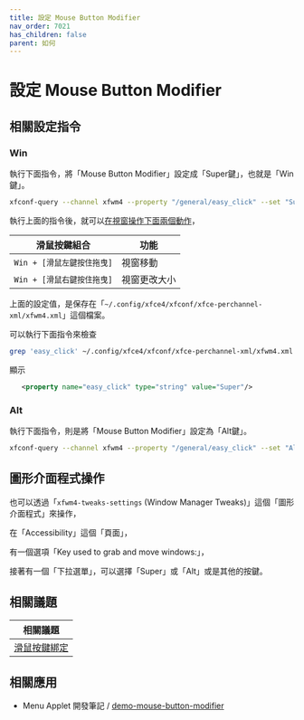 ```yaml
---
title: 設定 Mouse Button Modifier
nav_order: 7021
has_children: false
parent: 如何
---
```



# 設定 Mouse Button Modifier


## 相關設定指令


### Win

執行下面指令，將「Mouse Button Modifier」設定成「Super鍵」，也就是「Win鍵」。

``` sh
xfconf-query --channel xfwm4 --property "/general/easy_click" --set "Super" --type "string" --create
```

執行上面的指令後，就可以[在視窗操作下面兩個動作](https://samwhelp.github.io/note-about-xfce/read/config/mousebind.html#視窗內容區塊)，

| 滑鼠按鍵組合                |  功能                   |
| --------------------------- | ----------------------- |
| `Win + [滑鼠左鍵按住拖曳]`  | 視窗移動                |
| `Win + [滑鼠右鍵按住拖曳]`  | 視窗更改大小            |


上面的設定值，是保存在「`~/.config/xfce4/xfconf/xfce-perchannel-xml/xfwm4.xml`」這個檔案。

可以執行下面指令來檢查

``` sh
grep 'easy_click' ~/.config/xfce4/xfconf/xfce-perchannel-xml/xfwm4.xml
```

顯示

``` xml
   <property name="easy_click" type="string" value="Super"/>
```




### Alt

執行下面指令，則是將「Mouse Button Modifier」設定為「Alt鍵」。

``` sh
xfconf-query --channel xfwm4 --property "/general/easy_click" --set "Alt" --type "string" --create
```




## 圖形介面程式操作

也可以透過「`xfwm4-tweaks-settings` (Window Manager Tweaks)」這個「圖形介面程式」來操作，

在「Accessibility」這個「頁面」，

有一個選項「Key used to grab and move windows:」，

接著有一個「下拉選單」，可以選擇「Super」或「Alt」或是其他的按鍵。




## 相關議題

| 相關議題 |
| ------- |
| [滑鼠按鍵綁定](https://samwhelp.github.io/note-about-xfce/read/config/mousebind.html#視窗內容區塊) |


## 相關應用

* Menu Applet 開發筆記 / [demo-mouse-button-modifier](https://samwhelp.github.io/note-about-menu-applet/read/demo/demo-mouse-button-modifier.html#xfce)
